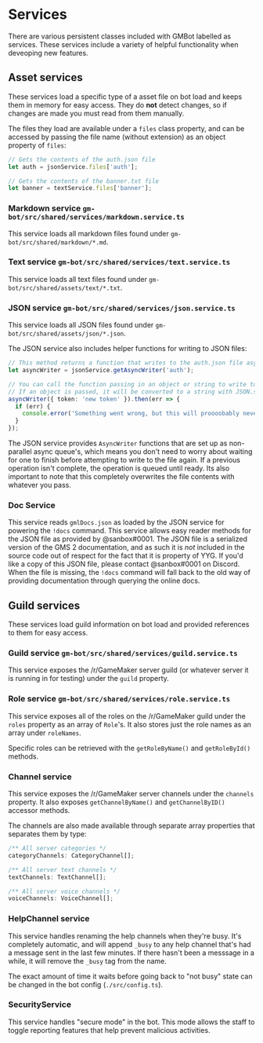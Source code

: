# Services
There are various persistent classes included with GMBot labelled as services. These services include a variety of helpful functionality when deveoping new features.

## Asset services
These services load a specific type of a asset file on bot load and keeps them in memory for easy access. They do **not** detect changes, so if changes are made you must read from them manually.

The files they load are available under a `files` class property, and can be accessed by passing the file name (without extension) as an object property of `files`:
```typescript
// Gets the contents of the auth.json file
let auth = jsonService.files['auth'];

// Gets the contents of the banner.txt file
let banner = textService.files['banner'];
```
### Markdown service `gm-bot/src/shared/services/markdown.service.ts`
This service loads all markdown files found under `gm-bot/src/shared/markdown/*.md`.

### Text service `gm-bot/src/shared/services/text.service.ts`
This service loads all text files found under `gm-bot/src/shared/assets/text/*.txt`.

### JSON service `gm-bot/src/shared/services/json.service.ts`
This service loads all JSON files found under `gm-bot/src/shared/assets/json/*.json`.

The JSON service also includes helper functions for writing to JSON files:
```typescript
// This method returns a function that writes to the auth.json file asynchronously
let asyncWriter = jsonService.getAsyncWriter('auth');

// You can call the function passing in an object or string to write to the JSON file.
// If an object is passed, it will be converted to a string with JSON.stringify()
asyncWriter({ token: 'new token' }).then(err => {
  if (err) {
    console.error('Something went wrong, but this will proooobably never happen.');
  }
});
```

The JSON service provides `AsyncWriter` functions that are set up as non-parallel async queue's, which means you don't need to worry about waiting for one to finish before attempting to write to the file again. If a previous operation isn't complete, the operation is queued until ready. Its also important to note that this completely overwrites the file contents with whatever you pass.

### Doc Service
This service reads `gmlDocs.json` as loaded by the JSON service for powering the `!docs` command. This service allows easy reader methods for the JSON file as provided by @sanbox#0001. The JSON file is a serialized version of the GMS 2 documentation, and as such it is *not* included in the source code out of respect for the fact that it is property of YYG. If you'd like a copy of this JSON file, please contact @sanbox#0001 on Discord. When the file is missing, the `!docs` command will fall back to the old way of providing documentation through querying the online docs.

## Guild services
These services load guild information on bot load and provided references to them for easy access.

### Guild service `gm-bot/src/shared/services/guild.service.ts`
This service exposes the /r/GameMaker server guild (or whatever server it is running in for testing) under the `guild` property.

### Role service `gm-bot/src/shared/services/role.service.ts`
This service exposes all of the roles on the /r/GameMaker guild under the `roles` property as an array of `Role`'s. It also stores just the role names as an array under `roleNames`.

Specific roles can be retrieved with the `getRoleByName()` and `getRoleById()` methods.

### Channel service
This service exposes the /r/GameMaker server channels under the `channels` property. It also exposes `getChannelByName()` and `getChannelByID()` accessor methods.

The channels are also made available through separate array properties that separates them by type:
```typescript
/** All server categories */
categoryChannels: CategoryChannel[];

/** All server text channels */
textChannels: TextChannel[];

/** All server voice channels */
voiceChannels: VoiceChannel[];
```

### HelpChannel service
This service handles renaming the help channels when they're busy. It's completely automatic, and will append `_busy` to any help channel that's had a message sent in the last few minutes. If there hasn't been a messsage in a while, it will remove the `_busy` tag from the name.

The exact amount of time it waits before going back to "not busy" state can be changed in the bot config (`./src/config.ts`).

### SecurityService
This service handles "secure mode" in the bot. This mode allows the staff to toggle reporting features that help prevent malicious activities.

